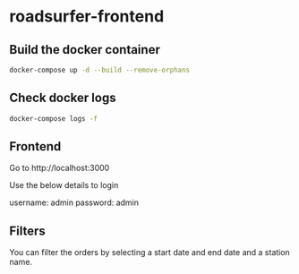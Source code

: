 # roadsurfer-frontend

## Build the docker container
```bash
docker-compose up -d --build --remove-orphans
```

## Check docker logs
```bash
docker-compose logs -f
```

## Frontend
Go to http://localhost:3000

Use the below details to login

username: admin
password: admin

## Filters
You can filter the orders by selecting a start date and end date and a station name.